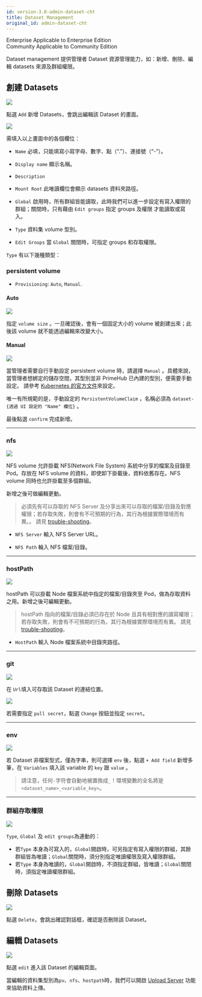 ```yaml
---
id: version-3.0-admin-dataset-cht
title: Dataset Management
original_id: admin-dataset-cht
---
```

<div class="label-sect">
  <div class="ee-only tooltip">Enterprise
    <span class="tooltiptext">Applicable to Enterprise Edition</span>
  </div>
  <div class="ce-only tooltip">Community
    <span class="tooltiptext">Applicable to Community Edition</span>
  </div>
</div>

Dataset management 提供管理者 Dataset 資源管理能力，如：新增、刪除、編輯 datasets 來源及群組權限。

## 創建 Datasets


![](assets/dataset_5_v26.png)

點選 `Add` 新增 Datasets，會跳出編輯該 Dataset 的畫面。

![](assets/admin_dataset_v3.png)

需填入以上畫面中的各個欄位：

+ `Name` 必填，只能填寫小寫字母、數字、點（“.”）、連接號（“-”）。

+ `Display name` 顯示名稱。

+ `Description`

+ `Mount Root` 此唯讀欄位會顯示 datasets 資料夾路徑。

+ `Global` 啟用時，所有群組皆能讀取，此時我們可以進一步設定有寫入權限的群組；關閉時，只有藉由 `Edit groups` 指定 groups 及權限 才能讀取或寫入。

+ `Type` 資料集 volume 型別。

+ `Edit Groups` 當 `Global` 關閉時，可指定 groups 和存取權限。

`Type` 有以下幾種類型：

### persistent volume

+ `Provisioning`: `Auto`, `Manual`.

#### Auto

![](assets/dataset_pv_auto.png)

指定 `volume size` 。一旦確認後，會有一個固定大小的 volume 被創建出來；此後該 volume 就不能透過編輯來改變大小。

#### Manual

![](assets/dataset_pv_manual.png)

當管理者需要自行手動設定 persistent volume 時，請選擇 `Manual` 。具體來說，當管理者想綁定的儲存空間，其型別並非 PrimeHub 已內建的型別，便需要手動設定。 請參考 [Kubernetes 的官方文件](https://kubernetes.io/docs/concepts/storage/persistent-volumes/)來設定。

唯一有所規範的是，手動設定的 `PersistentVolumeClaim` ，名稱必須為 `dataset-{透過 UI 設定的 "Name" 欄位}` 。

最後點選 `confirm` 完成新增。

---

### nfs

![](assets/dataset_nfs.png)

NFS volume 允許掛載 NFS(Network File System) 系統中分享的檔案及目錄至 Pod。存放在 NFS volume 的資料，即使卸下掛載後，資料依舊存在。NFS volume 同時也允許掛載至多個群組。

新增之後可做編輯更動。

>必須先有可以存取的 NFS Server 及分享出來可以存取的檔案/目錄及對應權限；若存取失敗，則會有不可預期的行為，其行為根據實際環境而有異。。
>請見 [trouble-shooting](../../trouble/dataset-failure)。

+ `NFS Server` 輸入 NFS Server URL。

+ `NFS Path` 輪入 NFS 檔案/目錄。

---

### hostPath

![](assets/dataset_hostpath.png)

hostPath 可以掛載 Node 檔案系統中指定的檔案/目錄夾至 Pod，做為存取資料之用。新增之後可編輯更動。

>hostPath 指向的檔案/目錄必須已存在於 Node 且具有相對應的讀寫權限；若存取失敗，則會有不可預期的行為，其行為根據實際環境而有異。
>請見 [trouble-shooting](../../trouble/dataset-failure)。

+ `HostPath` 輸入 Node 檔案系統中目錄夾路徑。

---

### git

![](assets/dataset_git.png)

在 `Url`填入可存取該 Dataset 的連結位置。

![](assets/dataset_secret_list.png)

若需要指定 `pull secret`，點選 `Change` 按鈕並指定 `secret`。

---

### env

![](assets/dataset_env.png)

若 Dataset 非檔案型式，僅為字串，則可選擇 `env` 後，點選 `+ Add field` 新增多筆，在 `Variables` 填入該 variable 的 `key` 跟 `value` 。

>請注意，任何`-`字符會自動地被置換成`_`！環境變數的全名將是 `<dataset_name>_<variable_key>`。

---

### 群組存取權限

![](assets/edit_groups.png)

`Type`, `Global` 及 `edit groups`為連動的：
+ 若`Type` 本身為可寫入的，`Global`開啟時，可另指定有寫入權限的群組，其餘群組皆為唯讀；`Global`關閉時，須分別指定唯讀權限及寫入權限群組。
+ 若`Type` 本身為唯讀的，`Global`開啟時，不須指定群組，皆唯讀；`Global`關閉時，須指定唯讀權限群組。

## 刪除 Datasets

![](assets/actions.png)

點選 `Delete`，會跳出確認對話框，確認是否刪除該 Dataset。

## 編輯 Datasets

![](assets/actions.png)

點選 `edit` 進入該 Dataset 的編輯頁面。

當編輯的資料集型別為`pv`、`nfs`、`hostpath`時，我們可以開啟 [Upload Server](admin-uploader-cht) 功能來協助資料上傳。
